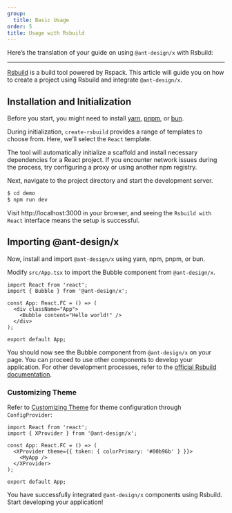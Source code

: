 ```yaml
---
group:
  title: Basic Usage
order: 5
title: Usage with Rsbuild
---
```


Here’s the translation of your guide on using `@ant-design/x` with Rsbuild:

---

[Rsbuild](https://rsbuild.dev/zh) is a build tool powered by Rspack. This article will guide you on how to create a project using Rsbuild and integrate `@ant-design/x`.

## Installation and Initialization

Before you start, you might need to install [yarn](https://github.com/yarnpkg/yarn), [pnpm](https://pnpm.io/zh), or [bun](https://bun.sh).

<InstallDependencies npm='$ npm create rsbuild' yarn='$ yarn create rsbuild' pnpm='$ pnpm create rsbuild' bun='$ bun create rsbuild'></InstallDependencies>

During initialization, `create-rsbuild` provides a range of templates to choose from. Here, we’ll select the `React` template.

The tool will automatically initialize a scaffold and install necessary dependencies for a React project. If you encounter network issues during the process, try configuring a proxy or using another npm registry.

Next, navigate to the project directory and start the development server.

```bash
$ cd demo
$ npm run dev
```

Visit http://localhost:3000 in your browser, and seeing the `Rsbuild with React` interface means the setup is successful.

## Importing @ant-design/x

Now, install and import `@ant-design/x` using yarn, npm, pnpm, or bun.

<InstallDependencies npm='$ npm install @ant-design/x --save' yarn='$ yarn add @ant-design/x' pnpm='$ pnpm install @ant-design/x --save' bun='$ bun add @ant-design/x'></InstallDependencies>

Modify `src/App.tsx` to import the Bubble component from `@ant-design/x`.

```tsx
import React from 'react';
import { Bubble } from '@ant-design/x';

const App: React.FC = () => (
  <div className="App">
    <Bubble content="Hello world!" />
  </div>
);

export default App;
```

You should now see the Bubble component from `@ant-design/x` on your page. You can proceed to use other components to develop your application. For other development processes, refer to the [official Rsbuild documentation](https://rsbuild.dev/zh).

### Customizing Theme

Refer to [Customizing Theme](/docs/react/customize-theme) for theme configuration through `ConfigProvider`:

```tsx
import React from 'react';
import { XProvider } from '@ant-design/x';

const App: React.FC = () => (
  <XProvider theme={{ token: { colorPrimary: '#00b96b' } }}>
    <MyApp />
  </XProvider>
);

export default App;
```

You have successfully integrated `@ant-design/x` components using Rsbuild. Start developing your application!
